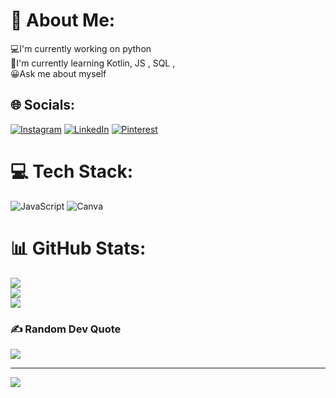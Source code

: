 # 💫 About Me:
💻I'm currently working on python <br>👾I'm currently learning  Kotlin, JS , SQL , <br>😀Ask me about myself<br>


## 🌐 Socials:
[![Instagram](https://img.shields.io/badge/Instagram-%23E4405F.svg?logo=Instagram&logoColor=white)]([https://instagram.com/@Buddyx07](https://www.instagram.com/buddy_x07?igsh=MXNhZTJ4cG5jdzRidQ==)) [![LinkedIn](https://img.shields.io/badge/LinkedIn-%230077B5.svg?logo=linkedin&logoColor=white)](https://linkedin.com/in/@prashantrathod741) [![Pinterest](https://img.shields.io/badge/Pinterest-%23E60023.svg?logo=Pinterest&logoColor=white)](https://pinterest.com/@prashantrathod741) 

# 💻 Tech Stack:
![JavaScript](https://img.shields.io/badge/javascript-%23323330.svg?style=for-the-badge&logo=javascript&logoColor=%23F7DF1E) ![Canva](https://img.shields.io/badge/Canva-%2300C4CC.svg?style=for-the-badge&logo=Canva&logoColor=white)
# 📊 GitHub Stats:
![](https://github-readme-stats.vercel.app/api?username=Buddyx07&theme=dark&hide_border=false&include_all_commits=false&count_private=false)<br/>
![](https://github-readme-streak-stats.herokuapp.com/?user=Buddyx07&theme=dark&hide_border=false)<br/>
![](https://github-readme-stats.vercel.app/api/top-langs/?username=Buddyx07&theme=dark&hide_border=false&include_all_commits=false&count_private=false&layout=compact)

### ✍️ Random Dev Quote
![](https://quotes-github-readme.vercel.app/api?type=horizontal&theme=radical)

---
[![](https://visitcount.itsvg.in/api?id=Buddyx07&icon=2&color=0)](https://visitcount.itsvg.in)

<!-- Proudly created with GPRM ( https://gprm.itsvg.in ) -->

